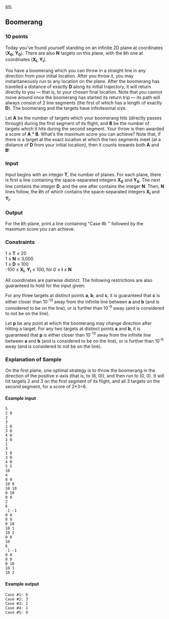 [src](https://www.facebook.com/hackercup/problems.php?pid=642233395880928&round=890884524269795)

## Boomerang

### 10 points 

Today you've found yourself standing on an infinite 2D plane at coordinates
(**X<sub>0</sub>**, **Y<sub>0</sub>**). There are also **N** targets on this
plane, with the **i**th one at coordinates (**X<sub>i</sub>**,
**Y<sub>i</sub>**).

You have a boomerang which you can throw in a straight line in any direction
from your initial location. After you throw it, you may instantaneously run to
any location on the plane. After the boomerang has travelled a distance of
exactly **D** along its initial trajectory, it will return directly to you —
that is, to your chosen final location. Note that you cannot move around once
the boomerang has started its return trip — its path will always consist of 2
line segments (the first of which has a length of exactly **D**). The
boomerang and the targets have infinitesimal size.

Let **A** be the number of targets which your boomerang hits (directly passes
through) during the first segment of its flight, and **B** be the number of
targets which it hits during the second segment. Your throw is then awarded a
score of **A** * **B**. What's the maximum score you can achieve? Note that,
if there is a target at the exact location at which the two segments meet (at
a distance of **D** from your initial location), then it counts towards both
**A** and **B**!

### Input

Input begins with an integer **T**, the number of planes. For each plane,
there is first a line containing the space-separated integers
**X<sub>0</sub>** and **Y<sub>0</sub>**. The next line contains the integer
**D**, and the one after contains the integer **N**. Then, **N** lines follow,
the **i**th of which contains the space-separated integers **X<sub>i</sub>**
and **Y<sub>i</sub>**.

### Output

For the **i**th plane, print a line containing "Case #**i**: " followed by the
maximum score you can achieve.

### Constraints

1 ≤ **T** ≤ 20  
1 ≤ **N** ≤ 3,000  
1 ≤ **D** ≤ 100  
-100 ≤ **X<sub>i</sub>**, **Y<sub>i</sub>** ≤ 100, for 0 ≤ **i** ≤ **N**   

All coordinates are pairwise distinct. The following restrictions are also
guaranteed to hold for the input given:

For any three targets at distinct points **a**, **b**, and **c**, it is
guaranteed that **c** is either closer than 10<sup>-13</sup> away from the
infinite line between **a** and **b** (and is considered to be on the line),
or is further than 10<sup>-6</sup> away (and is considered to not be on the
line).

Let **p** be any point at which the boomerang may change direction after
hitting a target. For any two targets at distinct points **a** and **b**, it
is guaranteed that **p** is either closer than 10<sup>-13</sup> away from the
infinite line between **a** and **b** (and is considered to be on the line),
or is further than 10<sup>-6</sup> away (and is considered to not be on the
line).

### Explanation of Sample

On the first plane, one optimal strategy is to throw the boomerang in the
direction of the positive x-axis (that is, to (6, 0)), and then run to (0, 0).
It will hit targets 2 and 3 on the first segment of its flight, and all 3
targets on the second segment, for a score of 2*3=6.

#### Example input

```
5
2 0
2
3
1 0
3 0
4 0
2 0
1
3
1 0
3 0
4 0
5 5
10
4
0 0
10 0
10 10
0 10
0 0
2
6
-1 -1
0 8
0 9
0 10
10 1
10 2
0 0
10
6
-1 -1
0 8
0 9
0 10
10 1
10 2
```

#### Example output

```
Case #1: 6
Case #2: 3
Case #3: 2
Case #4: 1
Case #5: 9
```
